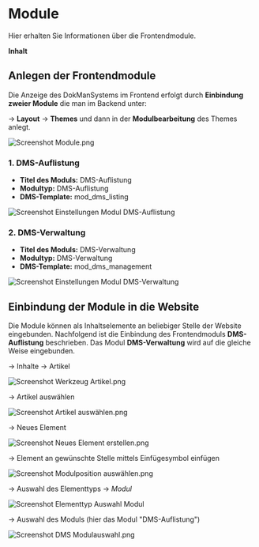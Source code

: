 # Module

Hier erhalten Sie Informationen über die Frontendmodule.

**Inhalt**
<!-- toc -->


## Anlegen der Frontendmodule

Die Anzeige des DokManSystems im Frontend erfolgt durch **Einbindung zweier Module** die man im Backend unter:

→ **Layout** → **Themes** und dann in der **Modulbearbeitung** des Themes anlegt.


![Screenshot Module.png](screenshot_modules.png)


### 1. DMS-Auflistung
* **Titel des Moduls:** DMS-Auflistung 
* **Modultyp:** DMS-Auflistung
* **DMS-Template:** mod_dms_listing

![Screenshot Einstellungen Modul DMS-Auflistung](screenshot_module_listing.png)

### 2. DMS-Verwaltung
* **Titel des Moduls:** DMS-Verwaltung 
* **Modultyp:** DMS-Verwaltung 
* **DMS-Template:** mod_dms_management

![Screenshot Einstellungen Modul DMS-Verwaltung](screenshot_module_management.png)


## Einbindung der Module in die Website

Die Module können als Inhaltselemente an beliebiger Stelle der Website eingebunden. Nachfolgend ist die Einbindung des Frontendmoduls **DMS-Auflistung** beschrieben. Das Modul **DMS-Verwaltung** wird auf die gleiche Weise eingebunden.

→ Inhalte → Artikel 

![Screenshot Werkzeug Artikel.png](screenshot_select_tool_article.png)

 → Artikel auswählen 
 
 ![Screenshot Artikel auswählen.png](screenshot_select_article.png)


→ Neues Element

![Screenshot Neues Element erstellen.png](screenshot_create_new_elementtyp.png)

→ Element an gewünschte Stelle mittels Einfügesymbol einfügen

![Screenshot Modulposition auswählen.png](screenshot_select_modul_position.png)


→ Auswahl des Elementtyps → *Modul* 


![Screenshot Elementtyp Auswahl Modul](screenshot_select_datatyp_modul.png)


→ Auswahl des Moduls (hier das Modul "DMS-Auflistung")

![Screenshot DMS Modulauswahl.png](screenshot_select_modul.png)
